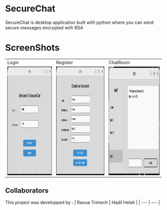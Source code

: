# SecureChat
SecureChat is  desktop application built with python where you can send secure messages encrypted with RSA 

# ScreenShots

<table align="center">
  <tr>
    <td>Login</td>
     <td>Register</td>
     <td colspan="2"> ChatRoom </td>
  </tr>
  <tr>
    <td><img src="./Screenshots/Login.png" width=350 height=350></td>
    <td><img src="./Screenshots/Register.png" width=350 height=350></td>
    <td><img src="./Screenshots/ChatRoom.png" width=350 height=350></td>
  </tr>
   </table>

## Collaborators
This project was developped by :
| Raoua Trimech | Hadil Helali |
| --- | --- |
